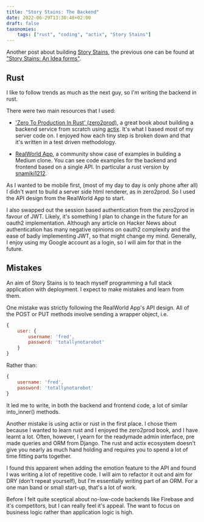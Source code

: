```yaml
---
title: "Story Stains: The Backend"
date: 2022-06-29T13:30:48+02:00
draft: false
taxonomies:
    tags: ["rust", "coding", "actix", "Story Stains"]
---
```


Another post about building [Story Stains](https://github.com/jacomago/storystains), the previous one can be found at ["Story Stains: An Idea forms"](@/archive/story_stains_idea_forms.md).

## Rust

I like to follow trends as much as the next guy, so I'm writing the backend in rust.

There were two main resources that I used:

- ['Zero To Production In Rust' (zero2prod)](https://www.zero2prod.com), a great book about building a backend service from scratch using [actix](https://actix.rs/). It's what I based most of my server code on. I enjoyed how each tiny step is broken down and that it's written in a test driven methodology.

- [RealWorld App](https://realworld-docs.netlify.app/), a community show case of examples in building a Medium clone. You can see code examples for the backend and frontend based on a single API. In particular a rust version by [snamiki1212](https://github.com/snamiki1212/realworld-v1-rust-actix-web-diesel).

As I wanted to be mobile first, (most of my day to day is only phone after all) I didn't want to build a server side html renderer, as in zero2prod. So I used the API design from the RealWorld App to start.

I also swapped out the session based authentication from the zero2prod in favour of JWT. Likely, it's something I plan to change in the future for an oauth2 implementation. Although any article on Hacker News about authentication has many negative opinions on oauth2 complexity and the ease of badly implementing JWT, so that might change my mind. Generally, I enjoy using my Google account as a login, so I will aim for that in the future.

## Mistakes

An aim of Story Stains is to teach myself programming a full stack application with deployment. I expect to make mistakes and learn from them.

One mistake was strictly following the RealWorld App's API design. All of the POST or PUT methods involve sending a wrapper object, i.e.

```javascript
{
    user: {
        username: 'fred',
        password: 'totallynotarobot'
    }
}
```

Rather than:

```javascript
{
    username: 'fred',
    password: 'totallynotarobot'
}
```

It led me to write, in both the backend and frontend code, a lot of similar into_inner() methods.

Another mistake is using actix or rust in the first place. I chose them because I wanted to learn rust and I enjoyed the zero2prod book, and I have learnt a lot. Often, however, I yearn for the readymade admin interface, pre made queries and ORM from Django. The rust and actix ecosystem doesn't give you nearly as much hand holding and requires you to spend a lot of time fitting parts together.

I found this apparent when adding the emotion feature to the API and found I was writing a lot of repetitive code. I will aim to refactor it out and aim for DRY (don't repeat yourself), but I'm essentially writing part of an ORM. For a one man band or small start-up, that's a lot of work. 

Before I felt quite sceptical about no-low-code backends like Firebase and it's competitors, but I can really feel it's appeal. The want to focus on business logic rather than application logic is high.
